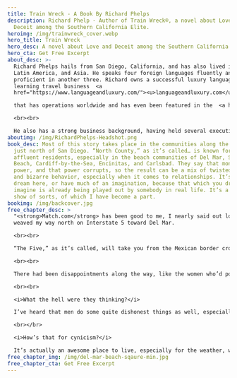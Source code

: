 ```yaml
---
title: Train Wreck - A Book By Richard Phelps
description: Richard Phelp - Author of Train Wreck®, a novel about Love and
  Deceit among the Southern California Elite.
heroimg: /img/trainwreck_cover.webp
hero_title: Train Wreck
hero_desc: A novel about Love and Deceit among the Southern California Elite.
hero_cta: Get Free Excerpt
about_desc: >-
  Richard Phelps hails from San Diego, California, and has also lived in Europe,
  Latin America, and Asia. He speaks four foreign languages fluently and is
  proficient in another three. Richard owns a successful luxury language
  learning travel business  <a
  href="https://www.languageandluxury.com/"><u>languageandluxury.com</u></a>

  that has operations worldwide and has even been featured in the  <a href="https://robbreport.com/travel/destinations/fluenz-luxury-language-immersion-trips-2845037/"><u>ROBB Report</u>.</a>

  <br><br>

  He also has a strong business background, having held several executive management roles in both large companies and startups during a successful 20+ year career in telecommunications. Richard holds an M.B.A. from Thunderbird School of International Management.  His first book is a memoir of an amazing life lived on the California Coast in and around the San Diego area.
aboutimg: /img/RichardPhelps-Headshot.png
book_desc: Most of this story takes place in the communities along the coast
  just north of San Diego. “North County,” as it’s called… is known for its
  affluent residents, especially in the beach communities of Del Mar, Solana
  Beach, Cardiff-by-the-Sea, Encinitas, and Carlsbad. They say that money is
  power, and that power corrupts, so the result can be a mix of twisted ideals
  and bizarre behavior, especially when it comes to relationships. It’s hard to
  dream here, or have much of an imagination, because that which you dream or
  imagine is already being played out by somebody in real life. It’s a reality
  show of sorts, of which I have become a part.
bookimg: /img/backcover.jpg
free_chapter_desc: >
  "<strong>Match.com</strong> has been good to me, I nearly said out loud, as I
  weaved my way north on Interstate 5 toward Del Mar.  

  <br><br>

  “The Five,” as it’s called, will take you from the Mexican border crossing at Tijuana, Baja California and San Ysidro, CA all the way north to the Canadian border crossing at Blaine, Washington and Surrey, British Columbia.  Fortunately, my travels were only taking me as far as Del Mar to meet my next Match.com victim.  I realize that “victim” is a crass way to refer to my future soulmate, but I’ve found that a sense of humor goes a long way in the online dating world.

  <br><br>

  There had been disappointments along the way, like the women who’d posted pictures of someone else to reel me in, or those not-so-few who posted pictures of themselves but twenty years younger.

  <br><br>

  <i>What the hell were they thinking?</i>

  I’ve heard that men do some quite dishonest things as well, especially when it comes to pictures, age and well, wealth.  This was Southern California after all, where as a man, you flaunted your wealth even if it didn’t exist.  And if you were actually wealthy, it pretty much gave you license to behave however you wanted and to ignore the collateral damage along the way.  

  <br></br>

  <i>How’s that for cynicism?</i>

  It’s actually an awesome place to live, especially for the weather, which on this mid-February day had been a typical sunny “winter” day, with even more brilliant blue skies than in summer.  
free_chapter_img: /img/del-mar-beach-sqaure-min.jpg
free_chapter_cta: Get Free Excerpt
---
```

